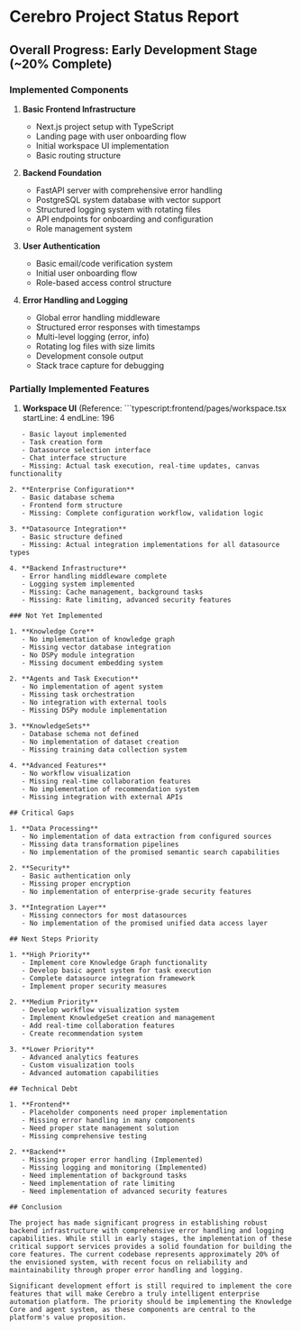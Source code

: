 # Cerebro Project Status Report

## Overall Progress: Early Development Stage (~20% Complete)

### Implemented Components

1. **Basic Frontend Infrastructure**
   - Next.js project setup with TypeScript
   - Landing page with user onboarding flow
   - Initial workspace UI implementation
   - Basic routing structure

2. **Backend Foundation**
   - FastAPI server with comprehensive error handling
   - PostgreSQL system database with vector support
   - Structured logging system with rotating files
   - API endpoints for onboarding and configuration
   - Role management system

3. **User Authentication**
   - Basic email/code verification system
   - Initial user onboarding flow
   - Role-based access control structure

4. **Error Handling and Logging**
   - Global error handling middleware
   - Structured error responses with timestamps
   - Multi-level logging (error, info)
   - Rotating log files with size limits
   - Development console output
   - Stack trace capture for debugging

### Partially Implemented Features

1. **Workspace UI** (Reference: ```typescript:frontend/pages/workspace.tsx
startLine: 4
endLine: 196

```)
   - Basic layout implemented
   - Task creation form
   - Datasource selection interface
   - Chat interface structure
   - Missing: Actual task execution, real-time updates, canvas functionality

2. **Enterprise Configuration**
   - Basic database schema
   - Frontend form structure
   - Missing: Complete configuration workflow, validation logic

3. **Datasource Integration**
   - Basic structure defined
   - Missing: Actual integration implementations for all datasource types

4. **Backend Infrastructure**
   - Error handling middleware complete
   - Logging system implemented
   - Missing: Cache management, background tasks
   - Missing: Rate limiting, advanced security features

### Not Yet Implemented

1. **Knowledge Core**
   - No implementation of knowledge graph
   - Missing vector database integration
   - No DSPy module integration
   - Missing document embedding system

2. **Agents and Task Execution**
   - No implementation of agent system
   - Missing task orchestration
   - No integration with external tools
   - Missing DSPy module implementation

3. **KnowledgeSets**
   - Database schema not defined
   - No implementation of dataset creation
   - Missing training data collection system

4. **Advanced Features**
   - No workflow visualization
   - Missing real-time collaboration features
   - No implementation of recommendation system
   - Missing integration with external APIs

## Critical Gaps

1. **Data Processing**
   - No implementation of data extraction from configured sources
   - Missing data transformation pipelines
   - No implementation of the promised semantic search capabilities

2. **Security**
   - Basic authentication only
   - Missing proper encryption
   - No implementation of enterprise-grade security features

3. **Integration Layer**
   - Missing connectors for most datasources
   - No implementation of the promised unified data access layer

## Next Steps Priority

1. **High Priority**
   - Implement core Knowledge Graph functionality
   - Develop basic agent system for task execution
   - Complete datasource integration framework
   - Implement proper security measures

2. **Medium Priority**
   - Develop workflow visualization system
   - Implement KnowledgeSet creation and management
   - Add real-time collaboration features
   - Create recommendation system

3. **Lower Priority**
   - Advanced analytics features
   - Custom visualization tools
   - Advanced automation capabilities

## Technical Debt

1. **Frontend**
   - Placeholder components need proper implementation
   - Missing error handling in many components
   - Need proper state management solution
   - Missing comprehensive testing

2. **Backend**
   - Missing proper error handling (Implemented)
   - Missing logging and monitoring (Implemented)
   - Need implementation of background tasks
   - Need implementation of rate limiting
   - Need implementation of advanced security features

## Conclusion

The project has made significant progress in establishing robust backend infrastructure with comprehensive error handling and logging capabilities. While still in early stages, the implementation of these critical support services provides a solid foundation for building the core features. The current codebase represents approximately 20% of the envisioned system, with recent focus on reliability and maintainability through proper error handling and logging.

Significant development effort is still required to implement the core features that will make Cerebro a truly intelligent enterprise automation platform. The priority should be implementing the Knowledge Core and agent system, as these components are central to the platform's value proposition.
